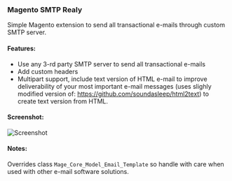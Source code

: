 ###  Magento SMTP Realy

Simple Magento extension to send all transactional e-mails through custom SMTP server.

#### Features:

+ Use any 3-rd party SMTP server to send all transactional e-mails
+ Add custom headers
+ Multipart support, include text version of HTML e-mail to improve deliverability of your most important e-mail messages (uses slighly modified version of: https://github.com/soundasleep/html2text) to create text version from HTML.


#### Screenshot:

![Screenshot](http://www.creativecast.de/ak/2015-03-30_152907.png)

#### Notes:

Overrides class ```Mage_Core_Model_Email_Template``` so handle with care when used with other e-mail software solutions.
